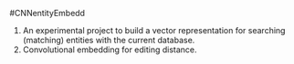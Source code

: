 #CNNentityEmbedd

1) An experimental project to build a vector representation for searching (matching) entities with the current database.
2) Convolutional embedding for editing distance.
